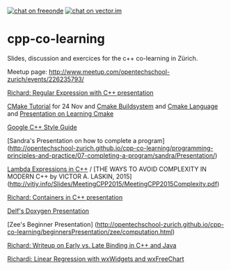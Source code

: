 [![chat on freeonde](https://img.shields.io/badge/chat-on%20freenode-brightgreen.svg)](https://kiwiirc.com/client/irc.freenode.net/##ots-zh)
[![chat on vector.im](http://opentechschool-zurich.github.io/cpp-co-learning/svg/chat-on-vector-im.svg)](https://vector.im/develop/#/room/#ots-zh:matrix.org)

# cpp-co-learning

Slides, discussion and exercices for the c++ co-learning in Zürich.

Meetup page: <http://www.meetup.com/opentechschool-zurich/events/226235793/>


[Richard: Regular Expression with C++ presentation](http://opentechschool-zurich.github.io/cpp-co-learning/programming-principles-and-practice/09-classes-etc/Richard/RegexPresentation/app/index.html)

[CMake Tutorial](https://cmake.org/cmake-tutorial/) for 24 Nov and [Cmake Buildsystem](https://cmake.org/cmake/help/v3.4/manual/cmake-buildsystem.7.html) and [Cmake Language](https://cmake.org/cmake/help/v3.4/manual/cmake-language.7.html) and [Presentation on Learning Cmake](http://www.elpauer.org/stuff/learning_cmake.pdf)

[Google C++ Style Guide](https://google.github.io/styleguide/cppguide.html)

[Sandra's Presentation on how to complete a program] (http://opentechschool-zurich.github.io/cpp-co-learning/programming-principles-and-practice/07-completing-a-program/sandra/Presentation/)

[Lambda Expressions in C++](http://stackoverflow.com/questions/7627098/what-is-a-lambda-expression-in-c11) / 
[THE WAYS TO AVOID COMPLEXITY IN MODERN C++ by VICTOR A. LASKIN, 2015] (http://vitiy.info/Slides/MeetingCPP2015/MeetingCPP2015Complexity.pdf)

[Richard: Containers in C++ presentation](http://opentechschool-zurich.github.io/cpp-co-learning/programming-principles-and-practice/20-containers-iterators/Richard/ContainersPresentation/app/index.html)

[Delf's Doxygen Presentation](http://opentechschool-zurich.github.io/cpp-co-learning/doxygen/slides/doxygen.html)

[Zee's Beginner Presentation] (http://opentechschool-zurich.github.io/cpp-co-learning/beginnersPresentation/zee/computation.html)

[Richard: Writeup on Early vs. Late Binding in C++ and Java](https://github.com/opentechschool-zurich/cpp-co-learning/blob/master/topics/design-patterns/decorator/richard/ReadMe.md)

[Richardi: Linear Regression with wxWidgets and wxFreeChart](https://github.com/opentechschool-zurich/cpp-co-learning/tree/master/topics/machine-learning/logreg/richard)
